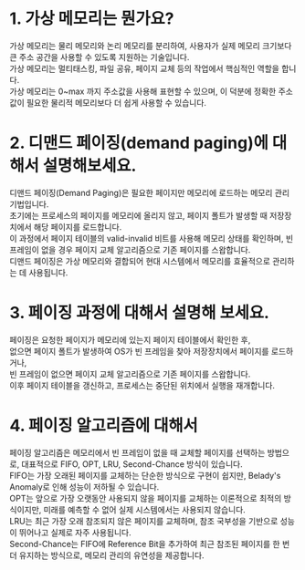 # 1. 가상 메모리는 뭔가요?
  
가상 메모리는 물리 메모리와 논리 메모리를 분리하여, 사용자가 실제 메모리 크기보다 큰 주소 공간을 사용할 수 있도록 지원하는 기술입니다.  
가상 메모리는 멀티태스킹, 파일 공유, 페이지 교체 등의 작업에서 핵심적인 역할을 합니다.  
가상 메모리는 0~max 까지 주소값을 사용해 표현할 수 있으며, 이 덕분에 정확한 주소값이 필요한 물리적 메모리보다 더 쉽게 사용할 수 있습니다.  
  
  
# 2. 디맨드 페이징(demand paging)에 대해서 설명해보세요.
  
디맨드 페이징(Demand Paging)은 필요한 페이지만 메모리에 로드하는 메모리 관리 기법입니다.  
초기에는 프로세스의 페이지를 메모리에 올리지 않고, 페이지 폴트가 발생할 때 저장장치에서 해당 페이지를 로드합니다.  
이 과정에서 페이지 테이블의 valid-invalid 비트를 사용해 메모리 상태를 확인하며, 빈 프레임이 없을 경우 페이지 교체 알고리즘으로 기존 페이지를 스왑합니다.  
디맨드 페이징은 가상 메모리와 결합되어 현대 시스템에서 메모리를 효율적으로 관리하는 데 사용됩니다.  
  
  
# 3. 페이징 과정에 대해서 설명해 보세요.

페이징은 요청한 페이지가 메모리에 있는지 페이지 테이블에서 확인한 후,  
없으면 페이지 폴트가 발생하여 OS가 빈 프레임을 찾아 저장장치에서 페이지를 로드하거나,  
빈 프레임이 없으면 페이지 교체 알고리즘으로 기존 페이지를 스왑합니다.   
이후 페이지 테이블을 갱신하고, 프로세스는 중단된 위치에서 실행을 재개합니다.  
  
  
# 4. 페이징 알고리즘에 대해서  
  
페이징 알고리즘은 메모리에서 빈 프레임이 없을 때 교체할 페이지를 선택하는 방법으로, 대표적으로 FIFO, OPT, LRU, Second-Chance 방식이 있습니다.  
FIFO는 가장 오래된 페이지를 교체하는 단순한 방식으로 구현이 쉽지만, Belady's Anomaly로 인해 성능이 저하될 수 있습니다.  
OPT는 앞으로 가장 오랫동안 사용되지 않을 페이지를 교체하는 이론적으로 최적의 방식이지만, 미래를 예측할 수 없어 실제 시스템에서는 사용되지 않습니다.  
LRU는 최근 가장 오래 참조되지 않은 페이지를 교체하며, 참조 국부성을 기반으로 성능이 뛰어나고 실제로 자주 사용됩니다.  
Second-Chance는 FIFO에 Reference Bit을 추가하여 최근 참조된 페이지를 한 번 더 유지하는 방식으로, 메모리 관리의 유연성을 제공합니다.

